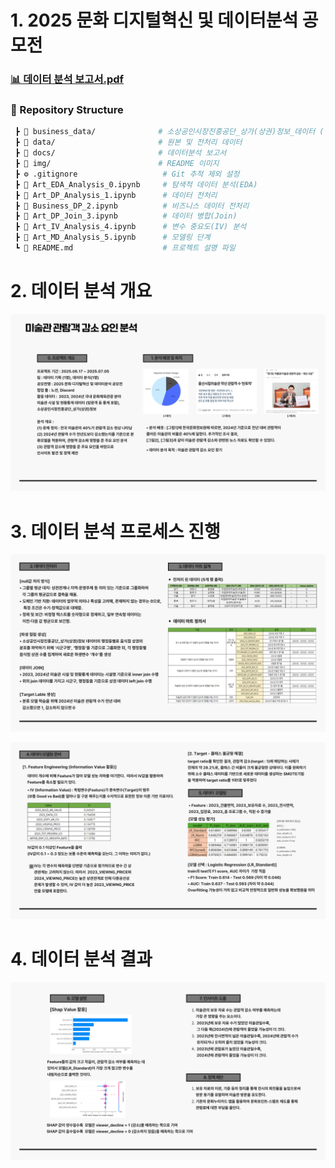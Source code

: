 # 1. 2025 문화 디지털혁신 및 데이터분석 공모전 
### [📊 데이터 분석 보고서.pdf](./docs/Artgallery_DA.pdf)

### 📂 Repository Structure
```bash
 ┣ 📂 business_data/              # 소상공인시장진흥공단_상가(상권)정보_데이터 (업로드x)
 ┣ 📂 data/                       # 원본 및 전처리 데이터
 ┣ 📂 docs/                       # 데이터분석 보고서
 ┣ 📂 img/                        # README 이미지
 ┣ ⚙️ .gitignore                   # Git 추적 제외 설정
 ┣ 📓 Art_EDA_Analysis_0.ipynb     # 탐색적 데이터 분석(EDA)
 ┣ 📓 Art_DP_Analysis_1.ipynb      # 데이터 전처리
 ┣ 📓 Business_DP_2.ipynb          # 비즈니스 데이터 전처리
 ┣ 📓 Art_DP_Join_3.ipynb          # 데이터 병합(Join)
 ┣ 📓 Art_IV_Analysis_4.ipynb      # 변수 중요도(IV) 분석
 ┣ 📓 Art_MD_Analysis_5.ipynb      # 모델링 단계
 ┗ 📘 README.md                    # 프로젝트 설명 파일
 ```

# 2. 데이터 분석 개요
![008](img/008.jpg)

# 3. 데이터 분석 프로세스 진행
![009](img/009.jpg)

![010](img/010.jpg)

# 4. 데이터 분석 결과
![011](img/011.jpg)

